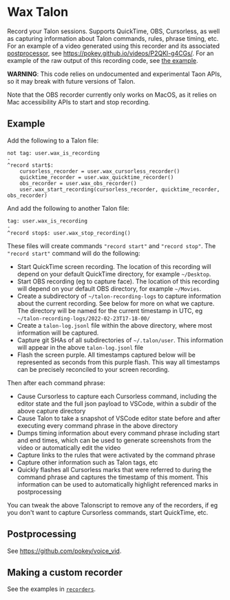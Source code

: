 # Wax Talon

Record your Talon sessions. Supports QuickTime, OBS, Cursorless, as well as capturing information about Talon commands, rules, phrase timing, etc. For an example of a video generated using this recorder and its associated [postprocessor](https://github.com/pokey/voice_vid), see https://pokey.github.io/videos/P2QKl-g4CGs/. For an example of the raw output of this recording code, see [the example](examples/2022-09-06T13-36-46/).

**WARNING**: This code relies on undocumented and experimental Taon APIs, so it may break with future versions of Talon.

Note that the OBS recorder currently only works on MacOS, as it relies on Mac accessibility APIs to start and stop recording.

## Example

Add the following to a Talon file:

```talon
not tag: user.wax_is_recording
-
^record start$:
    cursorless_recorder = user.wax_cursorless_recorder()
    quicktime_recorder = user.wax_quicktime_recorder()
    obs_recorder = user.wax_obs_recorder()
    user.wax_start_recording(cursorless_recorder, quicktime_recorder, obs_recorder)
```

And add the following to another Talon file:

```talon
tag: user.wax_is_recording
-
^record stop$: user.wax_stop_recording()
```

These files will create commands `"record start"` and `"record stop"`. The `"record start"` command will do the following:

- Start QuickTime screen recording. The location of this recording will depend on your default QuickTime directory, for example `~/Desktop`.
- Start OBS recording (eg to capture face). The location of this recording will depend on your default OBS directory, for example `~/Movies`.
- Create a subdirectory of `~/talon-recording-logs` to capture information about the current recording. See below for more on what we capture. The directory will be named for the current timestamp in UTC, eg `~/talon-recording-logs/2022-02-23T17-18-00/`
- Create a `talon-log.jsonl` file within the above directory, where most information will be captured.
- Capture git SHAs of all subdirectories of `~/.talon/user`. This information will appear in the above `talon-log.jsonl` file
- Flash the screen purple. All timestamps captured below will be represented as seconds from this purple flash. This way all timestamps can be precisely reconciled to your screen recording.

Then after each command phrase:

- Cause Cursorless to capture each Cursorless command, including the editor state and the full json payload to VSCode, within a subdir of the above capture directory
- Cause Talon to take a snapshot of VSCode editor state before and after executing every command phrase in the above directory
- Dumps timing information about every command phrase including start and end times, which can be used to generate screenshots from the video or automatically edit the video
- Capture links to the rules that were activated by the command phrase
- Capture other information such as Talon tags, etc
- Quickly flashes all Cursorless marks that were referred to during the command phrase and captures the timestamp of this moment. This information can be used to automatically highlight referenced marks in postprocessing

You can tweak the above Talonscript to remove any of the recorders, if eg you don't want to capture Cursorless commands, start QuickTime, etc.

## Postprocessing

See https://github.com/pokey/voice_vid.

## Making a custom recorder

See the examples in [`recorders`](recorders).
